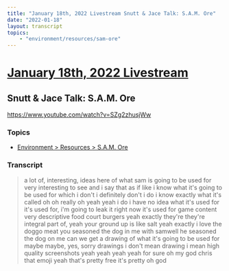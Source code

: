 ```yaml
---
title: "January 18th, 2022 Livestream Snutt & Jace Talk: S.A.M. Ore"
date: "2022-01-18"
layout: transcript
topics:
    - "environment/resources/sam-ore"
---
```

# [January 18th, 2022 Livestream](../2022-01-18.md)
## Snutt & Jace Talk: S.A.M. Ore
https://www.youtube.com/watch?v=SZg2zhusjWw

### Topics
* [Environment > Resources > S.A.M. Ore](../topics/environment/resources/sam-ore.md)

### Transcript

> a lot of, interesting, ideas here of what sam is going to be used for very interesting to see and i say that as if like i know what it's going to be used for which i don't i definitely don't i do i know exactly what it's called oh oh really oh yeah yeah i do i have no idea what it's used for it's used for, i'm going to leak it right now it's used for game content very descriptive food court burgers yeah exactly they're they're integral part of, yeah your ground up is like salt yeah exactly i love the doggo meat you seasoned the dog in me with samwell he seasoned the dog on me can we get a drawing of what it's going to be used for maybe maybe, yes, sorry drawings i don't mean drawing i mean high quality screenshots yeah yeah yeah yeah for sure oh my god chris that emoji yeah that's pretty free it's pretty oh god

